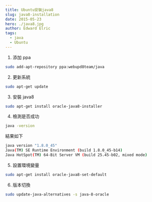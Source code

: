 ```yaml
---
title: Ubuntu安裝java8
slug: java8-installation
date: 2015-05-23
hero: ./java8.jpg
author: Edward Elric
tags:
  - java
  - Ubuntu
---
```


1. 添加 ppa

```bash
sudo add-apt-repository ppa:webupd8team/java
```

2. 更新系統

```bash
sudo apt-get update
```

3. 安裝 java8

```bash
sudo apt-get install oracle-java8-installer
```

4. 檢測是否成功

```bash
java -version
```

結果如下

```bash
java version "1.8.0_45"
Java(TM) SE Runtime Environment (build 1.8.0_45-b14)
Java HotSpot(TM) 64-Bit Server VM (build 25.45-b02, mixed mode)
```

5. 設置環境變量

```bash
sudo apt-get install oracle-java8-set-default
```

6. 版本切換

```bash
sudo update-java-alternatives -s java-8-oracle
```
